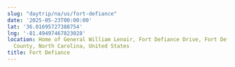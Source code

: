 ```yaml
---
slug: "daytrip/na/us/fort-defiance"
date: '2025-05-23T00:00:00'
lat: '36.01695727388754'
lng: '-81.49497467823028'
location: Home of General William Lenoir, Fort Defiance Drive, Fort Defiance, Caldwell
  County, North Carolina, United States
title: Fort Defiance
---
```



